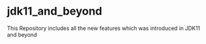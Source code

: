 # jdk11_and_beyond
This Repository includes all the new features which was introduced in JDK11 and beyond
